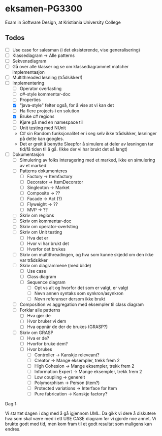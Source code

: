 # eksamen-PG3300
Exam in Software Design, at Kristiania University College

## Todos 
- [ ] Use case for salesman (i det eksisterende, vise generalisering)
- [ ] Klassediagram -> Alle patterns 
- [ ] Sekvensdiagram 
- [ ] Gå over alle klasser og se om klassediagrammet matcher implementasjon 
- [ ] Multithreaded løsning (trådsikker!)
- [ ] Implementering 
    - [ ] Operator overlasting 
    - [ ] c#-style kommentar-doc
    - [ ] Properties 
    - [X] "java-style" felter også, for å vise at vi kan det
    - [ ] Ha flere projects i en solution 
    - [X] Bruke c# regions 
    - [ ] Kjøre på med en namespace til 
    - [ ] Unit testing med NUnit
    * C# sin Random funksjonalitet er i seg selv ikke trådsikker, løsninger på dette kan googles.
    * Det er greit å benytte Sleepfor å simulere at deler av løsningen tar tid/få tiden til å gå. (Ikke der vi har brukt det så langt)
- [ ] Dokumentasjon
    - [ ] Simulering av folks interagering med et marked, ikke en simulering av et marked 
    - [ ] Patterns dokumenteres 
        - [ ] Factory -> Itemfactory 
        - [ ] Decorator -> ItemDecorator 
        - [ ] Singleoton -> Market 
        - [ ] Composite -> ?? 
        - [ ] Facade -> Act (?) 
        - [ ] Flyweight -> ?? 
        - [ ] MVP -> ?? 
    - [ ] Skriv om regions 
    - [ ] Skriv om kommentar-doc 
    - [ ] Skriv om operator-overlsting 
    - [ ] Skriv om Unit testing 
        - [ ] Hva det er 
        - [ ] Hvor vi har brukt det 
        - [ ] Hvorfor det brukes 
    - [ ] Skriv om multithreadingen, og hva som kunne skjedd om den ikke var trådsikker
    - [ ] Skriv om diagrammene (med bilde)
        - [ ] Use case 
        - [ ] Class diagram 
        - [ ] Sequence diagram 
            - [ ] Opt vs alt og hvorfor det som er valgt, er valgt 
            - [ ] Nevn annen syntaks som synkron/asynkron
            - [ ] Nevn referanser dersom ikke brukt 
    - [ ] Composition vs aggregation med eksempler til class diagram 
    - [ ] Forklar alle patterns
        - [ ] Hva gjør de 
        - [ ] Hvor bruker vi dem 
        - [ ] Hva oppnår de der de brukes (GRASP?)
    - [ ] Skriv om GRASP 
        - [ ] Hva er de? 
        - [ ] Hvorfor bruke dem? 
        - [ ] Hvor brukes 
            - [ ] Controller -> Kanskje releveant? 
            - [ ] Creator -> Mange eksempler, trekk frem 2
            - [ ] High Cohesion -> Mange eksempler, trekk frem 2
            - [ ] Information Expert -> Mange eksempler, trekk frem  2
            - [ ] Low coupling -> generelt 
            - [ ] Polymorphism -> Person (item?)
            - [ ] Protected variations -> Interface for Item 
            - [ ] Pure fabrication -> Kanskje factory? 

Dag 1: 

Vi startet dagen i dag med å gå igjennom UML. Da gikk vi dere å diskutere hva som skal være med i ett USE CASE diagram før vi gjorde noe annet. Vi brukte godt med tid, men kom fram til et godt resultat som muligens kan endres.
